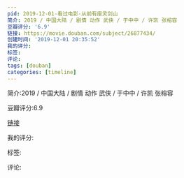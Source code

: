 ```yaml
---
pid: 2019-12-01-看过电影-从前有座灵剑山
简介: 2019 / 中国大陆 / 剧情 动作 武侠 / 于中中 / 许凯 张榕容
豆瓣评分: '6.9'
链接: https://movie.douban.com/subject/26877434/
创建时间: '2019-12-01 20:35:52'
我的评分:
标签:
评论:
tags: [douban]
categories: [timeline]
---
```

简介:2019 / 中国大陆 / 剧情 动作 武侠 / 于中中 / 许凯 张榕容

豆瓣评分:6.9

[链接](https://movie.douban.com/subject/26877434/)

我的评分:

标签:

评论:

